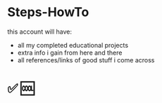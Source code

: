 # Steps-HowTo
this account will have:
- all my completed educational projects
- extra info i gain from here and there
- all references/links of good stuff i come across  
# :white_check_mark: :cool:

